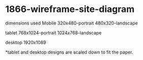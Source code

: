 # 1866-wireframe-site-diagram

dimensions used 
Mobile 
320x480-portrait 
480x320-landscape

tablet
768x1024-portrait 
1024x768-landscape

desktop
1920x1089

*tablet and desktop designs are scaled down to fit the paper.
